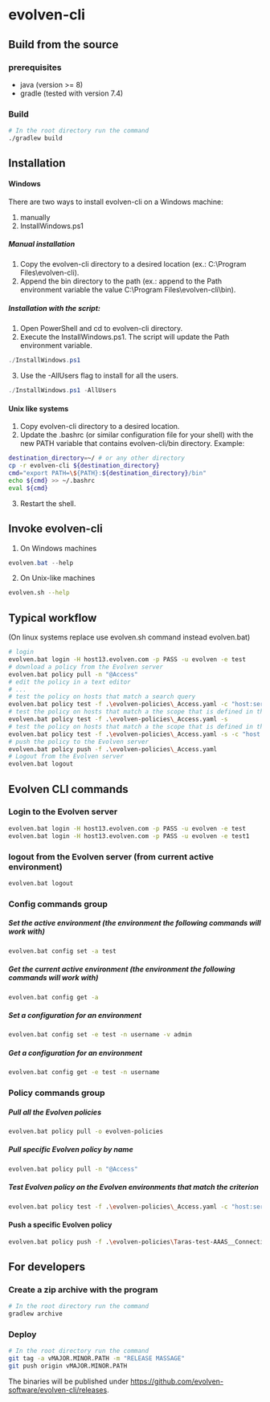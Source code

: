 # evolven-cli

## Build from the source
### prerequisites
* java (version >= 8)
* gradle (tested with version 7.4)

### Build
```bash
# In the root directory run the command
./gradlew build
```

## Installation
#### Windows
There are two ways to install evolven-cli on a Windows machine: 
1. manually 
2. InstallWindows.ps1
##### Manual installation
1. Copy the evolven-cli directory to a desired location (ex.: C:\Program Files\evolven-cli).
2. Append the bin directory to the path (ex.: append to the Path environment variable the value C:\Program Files\evolven-cli\bin).
##### Installation with the script:
1. Open PowerShell and cd to evolven-cli directory.
2. Execute the InstallWindows.ps1. The script will update the Path environment variable.
```PowerShell
./InstallWindows.ps1
```
3. Use the -AllUsers flag to install for all the users.
```PowerShell
./InstallWindows.ps1 -AllUsers
```

#### Unix like systems
1. Copy evolven-cli directory to a desired location.
2. Update the .bashrc (or similar configuration file for your shell) with the new PATH variable that contains evolven-cli/bin directory. Example:
```bash
destination_directory=~/ # or any other directory
cp -r evolven-cli ${destination_directory}
cmd="export PATH=\${PATH}:${destination_directory}/bin"
echo ${cmd} >> ~/.bashrc
eval ${cmd}
```
3. Restart the shell.

## Invoke evolven-cli
1. On Windows machines 
```PowerShell
evolven.bat --help
```
2. On Unix-like machines
```bash
evolven.sh --help
```


## Typical workflow
(On linux systems replace use evolven.sh command instead evolven.bat)
```bash
# login
evolven.bat login -H host13.evolven.com -p PASS -u evolven -e test
# download a policy from the Evolven server
evolven.bat policy pull -n "@Access"
# edit the policy in a text editor
# ...
# test the policy on hosts that match a search query
evolven.bat policy test -f .\evolven-policies\_Access.yaml -c "host:sergey"
# test the policy on hosts that match a the scope that is defined in the policy
evolven.bat policy test -f .\evolven-policies\_Access.yaml -s
# test the policy on hosts that match a the scope that is defined in the policy and the search criteria
evolven.bat policy test -f .\evolven-policies\_Access.yaml -s -c "host:sergey"
# push the policy to the Evolven server
evolven.bat policy push -f .\evolven-policies\_Access.yaml
# Logout from the Evolven server
evolven.bat logout
```

## Evolven CLI commands

### Login to the Evolven server

```bash
evolven.bat login -H host13.evolven.com -p PASS -u evolven -e test
evolven.bat login -H host13.evolven.com -p PASS -u evolven -e test1
```

### logout from the Evolven server (from current active environment)

```bash
evolven.bat logout
```

### Config commands group

##### Set the active environment (the environment the following commands will work with)
```bash
evolven.bat config set -a test
```

##### Get the current active environment (the environment the following commands will work with)
```bash
evolven.bat config get -a
```

##### Set a configuration for an environment
```bash
evolven.bat config set -e test -n username -v admin
```

##### Get a configuration for an environment
```bash
evolven.bat config get -e test -n username
```

### Policy commands group
##### Pull all the Evolven policies
```bash
evolven.bat policy pull -o evolven-policies
```
##### Pull specific Evolven policy by name
```bash
evolven.bat policy pull -n "@Access"
```

##### Test Evolven policy on the Evolven environments that match the criterion
```bash
evolven.bat policy test -f .\evolven-policies\_Access.yaml -c "host:sergey"
```

#### Push a specific Evolven policy
```bash
evolven.bat policy push -f .\evolven-policies\Taras-test-AAAS__Connectivity_Check___Windows__WinRM-Enabled.yaml
```

## For developers
### Create a zip archive with the program
```bash
# In the root directory run the command
gradlew archive
```
### Deploy
```bash
# In the root directory run the command
git tag -a vMAJOR.MINOR.PATH -m "RELEASE MASSAGE"
git push origin vMAJOR.MINOR.PATH
```
The binaries will be published under https://github.com/evolven-software/evolven-cli/releases.

